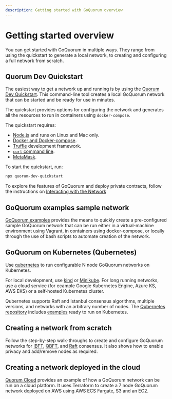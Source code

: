 ```yaml
---
description: Getting started with GoQuorum overview
---
```


# Getting started overview

You can get started with GoQuorum in multiple ways.
They range from using the quickstart to generate a local network, to creating and configuring a full network from scratch.

## Quorum Dev Quickstart

The easiest way to get a network up and running is by using the [Quorum Dev Quickstart](../Tutorials/Quorum-Dev-Quickstart/Using-the-Quickstart.md).
This command-line tool creates a local GoQuorum network that can be started and be ready for use in minutes.

The quickstart provides options for configuring the network and generates all the resources to run in containers
using `docker-compose`.

The quickstart requires:

* [Node.js](https://docs.npmjs.com/downloading-and-installing-node-js-and-npm) and runs on Linux and Mac only.
* [Docker and Docker-compose](https://docs.docker.com/compose/install/).
* [Truffle](https://www.trufflesuite.com/truffle) development framework.
* [`curl` command line](https://curl.haxx.se/download.html).
* [MetaMask](https://metamask.io/).

To start the quickstart, run:

```bash
npx quorum-dev-quickstart
```

To explore the features of GoQuorum and deploy private contracts, follow the instructions on [Interacting with the Network](../Tutorials/Quorum-Dev-Quickstart/Using-the-Quickstart.md)

## GoQuorum examples sample network

[GoQuorum examples](../Reference/GoQuorum-Projects.md) provides the means to quickly create a pre-configured sample GoQuorum
network that can be run either in a virtual-machine environment using Vagrant, in containers using docker-compose,
or locally through the use of bash scripts to automate creation of the network.

## GoQuorum on Kubernetes (Qubernetes)

Use [qubernetes](Getting-Started-Qubernetes.md) to run configurable N node GoQuorum networks on Kubernetes.

For local development, use [kind](https://github.com/ConsenSys/qubernetes#quickest-start) or
[Minikube](https://github.com/ConsenSys/qubernetes/blob/master/docs/minikube-docs.md). For long running networks,
use a cloud service (for ecample Google Kubernetes Engine, Azure KS, AWS EKS) or a self-hosted Kubernetes cluster.

Qubernetes supports Raft and Istanbul consensus algorithms, multiple versions, and networks with an arbitrary number of nodes.
The [Qubernetes repository](https://github.com/ConsenSys/qubernetes) includes [examples](https://github.com/ConsenSys/qubernetes/blob/master/docs/7nodes-on-k8s.md)
ready to run on Kubernetes.

## Creating a network from scratch

Follow the step-by-step walk-throughs to create and configure GoQuorum networks for [IBFT](../Tutorials/Private-Network/Create-IBFT-Network.md), [QBFT](../Tutorials/Private-Network/Create-QBFT-Network.md), and [Raft](../Tutorials/Private-Network/Create-a-Raft-network.md) consensus.
It also shows how to enable privacy and add/remove nodes as required.

## Creating a network deployed in the cloud

[Quorum Cloud](https://github.com/ConsenSys/quorum-cloud) provides an example of how a GoQuorum network
can be run on a cloud platform. It uses Terraform to create a 7 node GoQuorum network deployed on AWS
using AWS ECS Fargate, S3 and an EC2.
